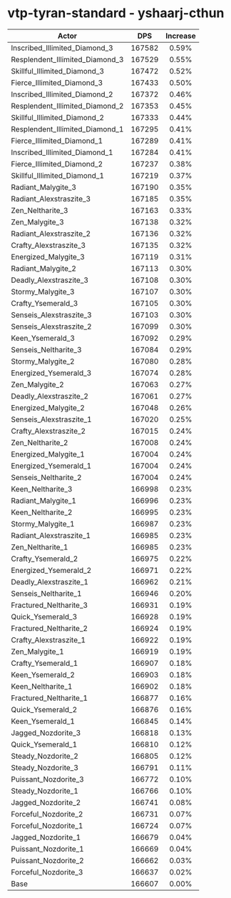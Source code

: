# vtp-tyran-standard - yshaarj-cthun
| Actor | DPS | Increase |
|---|:---:|:---:|
|Inscribed_Illimited_Diamond_3|167582|0.59%|
|Resplendent_Illimited_Diamond_3|167529|0.55%|
|Skillful_Illimited_Diamond_3|167472|0.52%|
|Fierce_Illimited_Diamond_3|167433|0.50%|
|Inscribed_Illimited_Diamond_2|167372|0.46%|
|Resplendent_Illimited_Diamond_2|167353|0.45%|
|Skillful_Illimited_Diamond_2|167333|0.44%|
|Resplendent_Illimited_Diamond_1|167295|0.41%|
|Fierce_Illimited_Diamond_1|167289|0.41%|
|Inscribed_Illimited_Diamond_1|167284|0.41%|
|Fierce_Illimited_Diamond_2|167237|0.38%|
|Skillful_Illimited_Diamond_1|167219|0.37%|
|Radiant_Malygite_3|167190|0.35%|
|Radiant_Alexstraszite_3|167185|0.35%|
|Zen_Neltharite_3|167163|0.33%|
|Zen_Malygite_3|167138|0.32%|
|Radiant_Alexstraszite_2|167136|0.32%|
|Crafty_Alexstraszite_3|167135|0.32%|
|Energized_Malygite_3|167119|0.31%|
|Radiant_Malygite_2|167113|0.30%|
|Deadly_Alexstraszite_3|167108|0.30%|
|Stormy_Malygite_3|167107|0.30%|
|Crafty_Ysemerald_3|167105|0.30%|
|Senseis_Alexstraszite_3|167103|0.30%|
|Senseis_Alexstraszite_2|167099|0.30%|
|Keen_Ysemerald_3|167092|0.29%|
|Senseis_Neltharite_3|167084|0.29%|
|Stormy_Malygite_2|167080|0.28%|
|Energized_Ysemerald_3|167074|0.28%|
|Zen_Malygite_2|167063|0.27%|
|Deadly_Alexstraszite_2|167061|0.27%|
|Energized_Malygite_2|167048|0.26%|
|Senseis_Alexstraszite_1|167020|0.25%|
|Crafty_Alexstraszite_2|167015|0.24%|
|Zen_Neltharite_2|167008|0.24%|
|Energized_Malygite_1|167004|0.24%|
|Energized_Ysemerald_1|167004|0.24%|
|Senseis_Neltharite_2|167004|0.24%|
|Keen_Neltharite_3|166998|0.23%|
|Radiant_Malygite_1|166996|0.23%|
|Keen_Neltharite_2|166995|0.23%|
|Stormy_Malygite_1|166987|0.23%|
|Radiant_Alexstraszite_1|166985|0.23%|
|Zen_Neltharite_1|166985|0.23%|
|Crafty_Ysemerald_2|166975|0.22%|
|Energized_Ysemerald_2|166971|0.22%|
|Deadly_Alexstraszite_1|166962|0.21%|
|Senseis_Neltharite_1|166946|0.20%|
|Fractured_Neltharite_3|166931|0.19%|
|Quick_Ysemerald_3|166928|0.19%|
|Fractured_Neltharite_2|166924|0.19%|
|Crafty_Alexstraszite_1|166922|0.19%|
|Zen_Malygite_1|166919|0.19%|
|Crafty_Ysemerald_1|166907|0.18%|
|Keen_Ysemerald_2|166903|0.18%|
|Keen_Neltharite_1|166902|0.18%|
|Fractured_Neltharite_1|166877|0.16%|
|Quick_Ysemerald_2|166876|0.16%|
|Keen_Ysemerald_1|166845|0.14%|
|Jagged_Nozdorite_3|166818|0.13%|
|Quick_Ysemerald_1|166810|0.12%|
|Steady_Nozdorite_2|166805|0.12%|
|Steady_Nozdorite_3|166791|0.11%|
|Puissant_Nozdorite_3|166772|0.10%|
|Steady_Nozdorite_1|166766|0.10%|
|Jagged_Nozdorite_2|166741|0.08%|
|Forceful_Nozdorite_2|166731|0.07%|
|Forceful_Nozdorite_1|166724|0.07%|
|Jagged_Nozdorite_1|166679|0.04%|
|Puissant_Nozdorite_1|166669|0.04%|
|Puissant_Nozdorite_2|166662|0.03%|
|Forceful_Nozdorite_3|166637|0.02%|
|Base|166607|0.00%|
